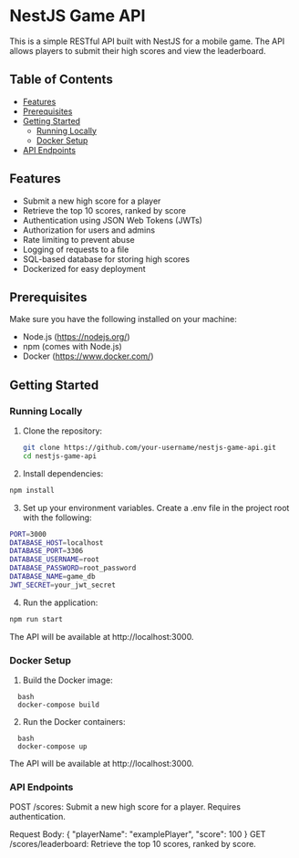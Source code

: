 # NestJS Game API

This is a simple RESTful API built with NestJS for a mobile game. The API allows players to submit their high scores and view the leaderboard.

## Table of Contents

- [Features](#features)
- [Prerequisites](#prerequisites)
- [Getting Started](#getting-started)
  - [Running Locally](#running-locally)
  - [Docker Setup](#docker-setup)
- [API Endpoints](#api-endpoints)

## Features

- Submit a new high score for a player
- Retrieve the top 10 scores, ranked by score
- Authentication using JSON Web Tokens (JWTs)
- Authorization for users and admins
- Rate limiting to prevent abuse
- Logging of requests to a file
- SQL-based database for storing high scores
- Dockerized for easy deployment

## Prerequisites

Make sure you have the following installed on your machine:

- Node.js (https://nodejs.org/)
- npm (comes with Node.js)
- Docker (https://www.docker.com/)

## Getting Started

### Running Locally

1. Clone the repository:

   ```bash
   git clone https://github.com/your-username/nestjs-game-api.git
   cd nestjs-game-api
   ```

2. Install dependencies:

  ```bash
  npm install
  ```

3. Set up your environment variables. Create a .env file in the project root with the following:

  ```bash
  PORT=3000
  DATABASE_HOST=localhost
  DATABASE_PORT=3306
  DATABASE_USERNAME=root
  DATABASE_PASSWORD=root_password
  DATABASE_NAME=game_db
  JWT_SECRET=your_jwt_secret
  ```

4. Run the application:

  ```bash
  npm run start
  ```

The API will be available at http://localhost:3000.

### Docker Setup

1. Build the Docker image:

```
  bash
  docker-compose build
```

2. Run the Docker containers:

```
  bash
  docker-compose up
```

The API will be available at http://localhost:3000.

### API Endpoints
POST /scores: Submit a new high score for a player. Requires authentication.

Request Body: { "playerName": "examplePlayer", "score": 100 }
GET /scores/leaderboard: Retrieve the top 10 scores, ranked by score.

